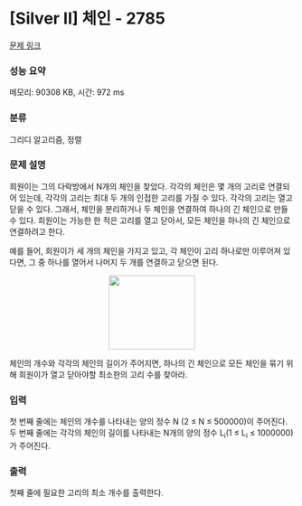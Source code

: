 # [Silver II] 체인 - 2785 

[문제 링크](https://www.acmicpc.net/problem/2785) 

### 성능 요약

메모리: 90308 KB, 시간: 972 ms

### 분류

그리디 알고리즘, 정렬

### 문제 설명

<p>희원이는 그의 다락방에서 N개의 체인을 찾았다. 각각의 체인은 몇 개의 고리로 연결되어 있는데, 각각의 고리는 최대 두 개의 인접한 고리를 가질 수 있다. 각각의 고리는 열고 닫을 수 있다. 그래서, 체인을 분리하거나 두 체인을 연결하여 하나의 긴 체인으로 만들 수 있다. 희원이는 가능한 한 적은 고리를 열고 닫아서, 모든 체인을 하나의 긴 체인으로 연결하려고 한다.</p>

<p>예를 들어, 희원이가 세 개의 체인을 가지고 있고, 각 체인이 고리 하나로만 이루어져 있다면, 그 중 하나를 열어서 나머지 두 개를 연결하고 닫으면 된다.</p>

<p style="text-align: center;"><img alt="" src="https://upload.acmicpc.net/d753b8f9-9b5b-4644-9cf9-a00771530de6/-/preview/" style="width: 152px; height: 131px;"></p>

<p>체인의 개수와 각각의 체인의 길이가 주어지면, 하나의 긴 체인으로 모든 체인을 묶기 위해 희원이가 열고 닫아야할 최소한의 고리 수를 찾아라.</p>

### 입력 

 <p>첫 번째 줄에는 체인의 개수를 나타내는 양의 정수 N (2 ≤ N ≤ 500000)이 주어진다. 두 번째 줄에는 각각의 체인의 길이를 나타내는 N개의 양의 정수 L<sub>i</sub>(1 ≤ L<sub>i</sub> ≤ 1000000)가 주어진다.</p>

### 출력 

 <p>첫째 줄에 필요한 고리의 최소 개수를 출력한다.</p>

